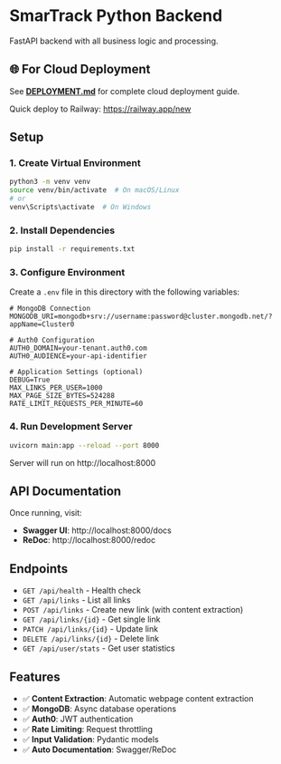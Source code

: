 # SmarTrack Python Backend

FastAPI backend with all business logic and processing.

## 🌐 For Cloud Deployment

See **[DEPLOYMENT.md](./DEPLOYMENT.md)** for complete cloud deployment guide.

Quick deploy to Railway: https://railway.app/new

## Setup

### 1. Create Virtual Environment
```bash
python3 -m venv venv
source venv/bin/activate  # On macOS/Linux
# or
venv\Scripts\activate  # On Windows
```

### 2. Install Dependencies
```bash
pip install -r requirements.txt
```

### 3. Configure Environment
Create a `.env` file in this directory with the following variables:

```env
# MongoDB Connection
MONGODB_URI=mongodb+srv://username:password@cluster.mongodb.net/?appName=Cluster0

# Auth0 Configuration
AUTH0_DOMAIN=your-tenant.auth0.com
AUTH0_AUDIENCE=your-api-identifier

# Application Settings (optional)
DEBUG=True
MAX_LINKS_PER_USER=1000
MAX_PAGE_SIZE_BYTES=524288
RATE_LIMIT_REQUESTS_PER_MINUTE=60
```

### 4. Run Development Server
```bash
uvicorn main:app --reload --port 8000
```

Server will run on http://localhost:8000

## API Documentation

Once running, visit:
- **Swagger UI**: http://localhost:8000/docs
- **ReDoc**: http://localhost:8000/redoc

## Endpoints

- `GET /api/health` - Health check
- `GET /api/links` - List all links
- `POST /api/links` - Create new link (with content extraction)
- `GET /api/links/{id}` - Get single link
- `PATCH /api/links/{id}` - Update link
- `DELETE /api/links/{id}` - Delete link
- `GET /api/user/stats` - Get user statistics

## Features

- ✅ **Content Extraction**: Automatic webpage content extraction
- ✅ **MongoDB**: Async database operations
- ✅ **Auth0**: JWT authentication
- ✅ **Rate Limiting**: Request throttling
- ✅ **Input Validation**: Pydantic models
- ✅ **Auto Documentation**: Swagger/ReDoc
